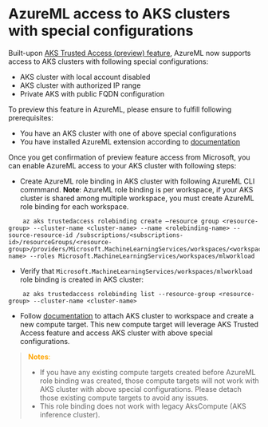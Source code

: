 # AzureML access to AKS clusters with special configurations

Built-upon [AKS Trusted Access (preview) feature](https://learn.microsoft.com/azure/aks/trusted-access-feature), AzureML now supports access to AKS clusters with following special configurations:
- AKS cluster with local account disabled
- AKS cluster with authorized IP range
- Private AKS with public FQDN configuration

To preview this feature in AzureML, please ensure to fulfill following prerequisites:
- You have an AKS cluster with one of above special configurations
- You have installed AzureML extension according to [documentation](https://aka.ms/amlarc/doc)

Once you get confirmation of preview feature access from Microsoft, you can enable AzureML access to your AKS cluster with following steps:
- Create AzureML role binding in AKS cluster with following AzureML CLI commmand. **Note**: AzureML role binding is per workspace, if your AKS cluster is shared among multiple workspace, you must create AzureML role binding for each workspace.

```shell
    az aks trustedaccess rolebinding create –resource group <resource-group> --cluster-name <cluster-name> --name <rolebinding-name> --source-resource-id /subscriptions/<subscriptions-id>/resourceGroups/<resource-group>/providers/Microsoft.MachineLearningServices/workspaces/<workspaces-name> --roles Microsoft.MachineLearningServices/workspaces/mlworkload

``` 
- Verify that ```Microsoft.MachineLearningServices/workspaces/mlworkload``` role binding is created in AKS cluster:
```shell
    az aks trustedaccess rolebinding list --resource-group <resource-group> --cluster-name <cluster-name>
```
- Follow [documentation](https://aka.ms/amlarc/doc) to attach AKS cluster to workspace and create a new compute target. This new compute target will leverage AKS Trusted Access feature and access AKS cluster with above special configurations.

> <span style="color:orange">**Notes**:</span> 
> 
> * If you have any existing compute targets created before AzureML role binding was created, those compute targets will not work with AKS cluster with above special configurations. Please detach those existing compute targets to avoid any issues.
> * This role binding does not work with legacy AksCompute (AKS inference cluster).

